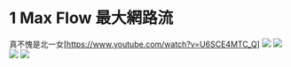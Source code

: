 # 1 Max Flow 最大網路流
真不愧是北一女[https://www.youtube.com/watch?v=U6SCE4MTC_Q]
![](https://i.imgur.com/HaZY7D4.png=250x)
![](https://i.imgur.com/ezfiRsq.png)
![](https://i.imgur.com/zuwRY4J.png)
![](https://i.imgur.com/967ygZa.png)

